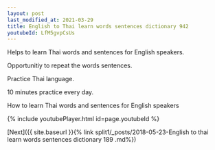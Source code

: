 ```yaml
---
layout: post
last_modified_at: 2021-03-29
title: English to Thai learn words sentences dictionary 942 
youtubeId: LfM5gvpCsUs
---
```

 
 
Helps to learn Thai words and sentences for English speakers.

Opportunitiy to repeat the words sentences. 

Practice Thai language. 
 
10 minutes practice every day. 
 
How to learn Thai words and sentences for English speakers 
 
{% include youtubePlayer.html id=page.youtubeId %}
 
 
[Next]({{ site.baseurl }}{% link  split1/_posts/2018-05-23-English to thai learn words sentences dictionary 189 .md%})
 
